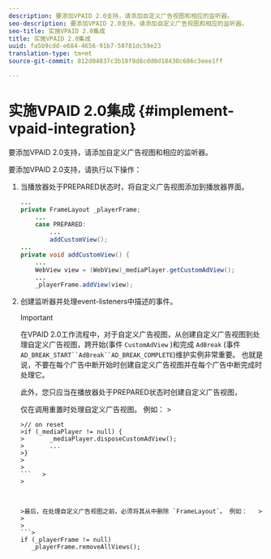 ```yaml
---
description: 要添加VPAID 2.0支持，请添加自定义广告视图和相应的监听器。
seo-description: 要添加VPAID 2.0支持，请添加自定义广告视图和相应的监听器。
seo-title: 实施VPAID 2.0集成
title: 实施VPAID 2.0集成
uuid: fa5b9cdd-e684-4656-91b7-50781dc59e23
translation-type: tm+mt
source-git-commit: 812d04037c3b18f8d8cdd0d18430c686c3eee1ff

---
```



# 实施VPAID 2.0集成 {#implement-vpaid-integration}

要添加VPAID 2.0支持，请添加自定义广告视图和相应的监听器。

要添加VPAID 2.0支持，请执行以下操作：

1. 当播放器处于PREPARED状态时，将自定义广告视图添加到播放器界面。

   ```java
   ... 
   private FrameLayout _playerFrame; 
       ... 
       case PREPARED: 
           ... 
           addCustomView(); 
   ... 
   private void addCustomView() { 
       ... 
       WebView view = (WebView)_mediaPlayer.getCustomAdView(); 
       ... 
       _playerFrame.addView(view);
   ```

1. 创建监听器并处理event-listeners中描述的事件。

   >[!IMPORTANT]
   >
   >在VPAID 2.0工作流程中，对于自定义广告视图，从创建自定义广告视图到处理自定义广告视图，跨开始(事件 `CustomAdView` )和完成 `AdBreak` (事件 `AD_BREAK_START``AdBreak``AD_BREAK_COMPLETE`)维护实例非常重要。 也就是说，不要在每个广告中断开始时创建自定义广告视图并在每个广告中断完成时处理它。
   >
   >
   >此外，您只应当在播放器处于PREPARED状态时创建自定义广告视图，
   >
   >
   >仅在调用重置时处理自定义广告视图。 例如：   >
   >
   >
   ```>
   >// on reset 
   >if (_mediaPlayer != null) { 
   >       _mediaPlayer.disposeCustomAdView(); 
   >       ... 
   >} 
   >
   >
   ```   >
   >



   >最后，在处理自定义广告视图之前，必须将其从中删除 `FrameLayout`。 例如：   >
   >
   >
   ```>
   if (_playerFrame != null) 
      _playerFrame.removeAllViews(); 
   ```
